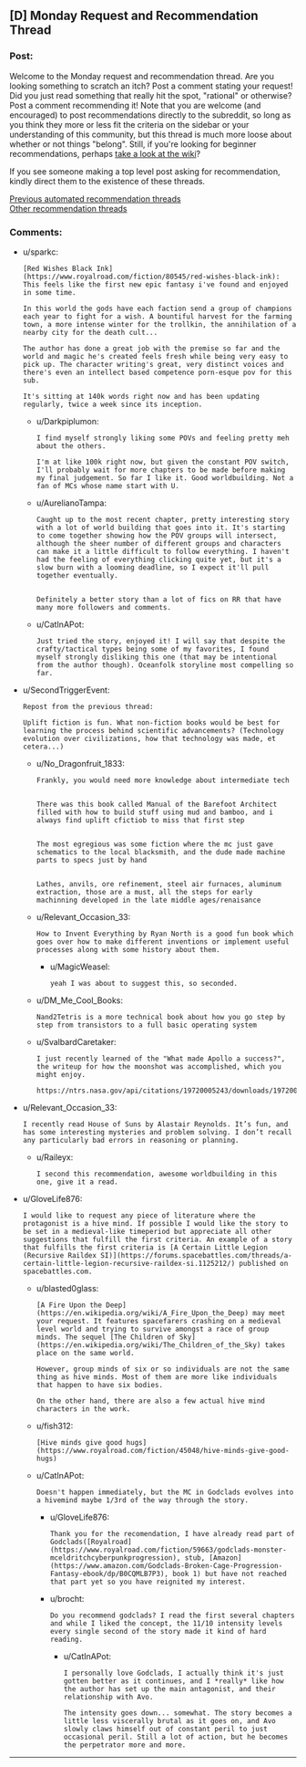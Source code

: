 ## [D] Monday Request and Recommendation Thread

### Post:

Welcome to the Monday request and recommendation thread. Are you looking something to scratch an itch? Post a comment stating your request! Did you just read something that really hit the spot, "rational" or otherwise? Post a comment recommending it! Note that you are welcome (and encouraged) to post recommendations directly to the subreddit, so long as you think they more or less fit the criteria on the sidebar or your understanding of this community, but this thread is much more loose about whether or not things "belong". Still, if you're looking for beginner recommendations, perhaps [take a look at the wiki](https://www.reddit.com/r/rational/wiki)?

If you see someone making a top level post asking for recommendation, kindly direct them to the existence of these threads.

[Previous automated recommendation threads](https://www.reddit.com/r/rational/search?q=%22Monday+Request+and+Recommendation+Thread%22&restrict_sr=on&sort=new&t=all)  
[Other recommendation threads](http://pastebin.com/SbME9sXy)

### Comments:

- u/sparkc:
  ```
  [Red Wishes Black Ink] (https://www.royalroad.com/fiction/80545/red-wishes-black-ink): This feels like the first new epic fantasy i've found and enjoyed in some time. 

  In this world the gods have each faction send a group of champions each year to fight for a wish. A bountiful harvest for the farming town, a more intense winter for the trollkin, the annihilation of a nearby city for the death cult...

  The author has done a great job with the premise so far and the world and magic he's created feels fresh while being very easy to pick up. The character writing's great, very distinct voices and there's even an intellect based competence porn-esque pov for this sub.

  It's sitting at 140k words right now and has been updating regularly, twice a week since its inception.
  ```

  - u/Darkpiplumon:
    ```
    I find myself strongly liking some POVs and feeling pretty meh about the others.

    I'm at like 100k right now, but given the constant POV switch, I'll probably wait for more chapters to be made before making my final judgement. So far I like it. Good worldbuilding. Not a fan of MCs whose name start with U.
    ```

  - u/AurelianoTampa:
    ```
    Caught up to the most recent chapter, pretty interesting story with a lot of world building that goes into it. It's starting to come together showing how the POV groups will intersect, although the sheer number of different groups and characters can make it a little difficult to follow everything. I haven't had the feeling of everything clicking quite yet, but it's a slow burn with a looming deadline, so I expect it'll pull together eventually.


    Definitely a better story than a lot of fics on RR that have many more followers and comments.
    ```

  - u/CatInAPot:
    ```
    Just tried the story, enjoyed it! I will say that despite the crafty/tactical types being some of my favorites, I found myself strongly disliking this one (that may be intentional from the author though). Oceanfolk storyline most compelling so far.
    ```

- u/SecondTriggerEvent:
  ```
  Repost from the previous thread:  

  Uplift fiction is fun. What non-fiction books would be best for learning the process behind scientific advancements? (Technology evolution over civilizations, how that technology was made, et cetera...)
  ```

  - u/No_Dragonfruit_1833:
    ```
    Frankly, you would need more knowledge about intermediate tech


    There was this book called Manual of the Barefoot Architect filled with how to build stuff using mud and bamboo, and i always find uplift cfictiob to miss that first step


    The most egregious was some fiction where the mc just gave schematics to the local blacksmith, and the dude made machine parts to specs just by hand


    Lathes, anvils, ore refinement, steel air furnaces, aluminum extraction, those are a must, all the steps for early machinning developed in the late middle ages/renaisance
    ```

  - u/Relevant_Occasion_33:
    ```
    How to Invent Everything by Ryan North is a good fun book which goes over how to make different inventions or implement useful processes along with some history about them.
    ```

    - u/MagicWeasel:
      ```
      yeah I was about to suggest this, so seconded.
      ```

  - u/DM_Me_Cool_Books:
    ```
    Nand2Tetris is a more technical book about how you go step by step from transistors to a full basic operating system
    ```

  - u/SvalbardCaretaker:
    ```
    I just recently learned of the "What made Apollo a success?", the writeup for how the moonshot was accomplished, which you might enjoy.  

    https://ntrs.nasa.gov/api/citations/19720005243/downloads/19720005243.pdf
    ```

- u/Relevant_Occasion_33:
  ```
  I recently read House of Suns by Alastair Reynolds. It’s fun, and has some interesting mysteries and problem solving. I don’t recall any particularly bad errors in reasoning or planning.
  ```

  - u/Raileyx:
    ```
    I second this recommendation, awesome worldbuilding in this one, give it a read.
    ```

- u/GloveLife876:
  ```
  I would like to request any piece of literature where the protagonist is a hive mind. If possible I would like the story to be set in a medieval-like timeperiod but appreciate all other suggestions that fulfill the first criteria. An example of a story that fulfills the first criteria is [A Certain Little Legion (Recursive Raildex SI)](https://forums.spacebattles.com/threads/a-certain-little-legion-recursive-raildex-si.1125212/) published on spacebattles.com.
  ```

  - u/blasted0glass:
    ```
    [A Fire Upon the Deep](https://en.wikipedia.org/wiki/A_Fire_Upon_the_Deep) may meet your request. It features spacefarers crashing on a medieval level world and trying to survive amongst a race of group minds. The sequel [The Children of Sky](https://en.wikipedia.org/wiki/The_Children_of_the_Sky) takes place on the same world.

    However, group minds of six or so individuals are not the same thing as hive minds. Most of them are more like individuals that happen to have six bodies.

    On the other hand, there are also a few actual hive mind characters in the work.
    ```

  - u/fish312:
    ```
    [Hive minds give good hugs](https://www.royalroad.com/fiction/45048/hive-minds-give-good-hugs)
    ```

  - u/CatInAPot:
    ```
    Doesn't happen immediately, but the MC in Godclads evolves into a hivemind maybe 1/3rd of the way through the story.
    ```

    - u/GloveLife876:
      ```
      Thank you for the recomendation, I have already read part of Godclads([Royalroad](https://www.royalroad.com/fiction/59663/godclads-monster-mceldritchcyberpunkprogression), stub, [Amazon](https://www.amazon.com/Godclads-Broken-Cage-Progression-Fantasy-ebook/dp/B0CQMLB7P3), book 1) but have not reached that part yet so you have reignited my interest.
      ```

    - u/brocht:
      ```
      Do you recommend godclads? I read the first several chapters and while I liked the concept, the 11/10 intensity levels every single second of the story made it kind of hard reading.
      ```

      - u/CatInAPot:
        ```
        I personally love Godclads, I actually think it's just gotten better as it continues, and I *really* like how the author has set up the main antagonist, and their relationship with Avo.

        The intensity goes down... somewhat. The story becomes a little less viscerally brutal as it goes on, and Avo slowly claws himself out of constant peril to just occasional peril. Still a lot of action, but he becomes the perpetrator more and more.
        ```

---

